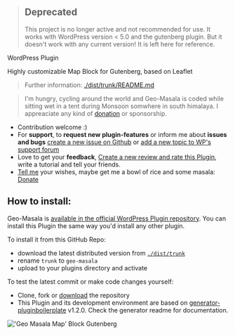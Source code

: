 
> ## Deprecated
> This project is no longer active and not recommended for use.
> It works with WordPress version < 5.0 and the gutenberg plugin. But it doesn't work with any current version!
> It is left here for reference.


WordPress Plugin

Highly customizable Map Block for Gutenberg, based on Leaflet

> Further information: [./dist/trunk/README.md](https://github.com/jhotadhari/geo-masala/tree/master/dist/trunk)

> I'm hungry, cycling around the world and Geo-Masala is coded while sitting wet in a tent during Monsoon somwhere in south himalaya. I appreaciate any kind of [donation](http://waterproof-webdesign.info/donate) or sponsorship.

* Contribution welcome :)
* For **support**, to **request new plugin-features** or inform me about **issues and bugs** [create a new issue on Github](https://github.com/jhotadhari/geo-masala/issues/new) or [add a new topic to WP's support forum](https://wordpress.org/support/plugin/geo-masala)
* Love to get your **feedback**, [Create a new review and rate this Plugin](https://wordpress.org/support/plugin/geo-masala/reviews/#new-post), write a tutorial and tell your friends.
* [Tell me](https://waterproof-webdesign.info/en/#contact) your wishes, maybe get me a bowl of rice and some masala: [Donate](http://waterproof-webdesign.info/donate)


## How to install:

Geo-Masala is [available in the official WordPress Plugin repository](https://wordpress.org/plugins/geo-masala/). You can install this Plugin the same way you'd install any other plugin.

To install it from this GitHub Repo:

- download the latest distributed version from [```./dist/trunk```](https://github.com/jhotadhari/geo-masala/tree/master/dist/trunk)
- rename ```trunk``` to ```geo-masala```
- upload to your plugins directory and activate

To test the latest commit or make code changes yourself:

- Clone, fork or [download](https://github.com/jhotadhari/geo-masala/archive/master.zip) the repository
- This Plugin and its development environment are based on [generator-pluginboilerplate](https://www.npmjs.com/package/generator-pluginboilerplate) v1.2.0. Check the generator readme for documentation.

!['Geo Masala Map' Block Gutenberg](/src/readme/20180628_geo-masala_500_web.gif)